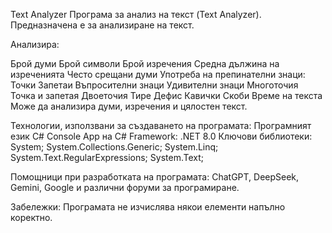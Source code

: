 Text Analyzer
Програма за анализ на текст (Text Analyzer).
Предназначена е за анализиране на текст.

Анализира:

Брой думи
Брой символи
Брой изречения
Средна дължина на изреченията
Често срещани думи
Употреба на препинателни знаци:
Точки
Запетаи
Въпросителни знаци
Удивителни знаци
Многоточия
Точка и запетая
Двоеточия
Тире
Дефис
Кавички
Скоби
Време на текста
Може да анализира думи, изречения и цялостен текст.

Технологии, използвани за създаването на програмата:
Програмният език C#
Console App на C#
Framework: .NET 8.0
Ключови библиотеки:
System; System.Collections.Generic; System.Linq; System.Text.RegularExpressions; System.Text;

Помощници при разработката на програмата:
ChatGPT, DeepSeek, Gemini, Google и различни форуми за програмиране.

Забележки:
Програмата не изчислява някои елементи напълно коректно.


